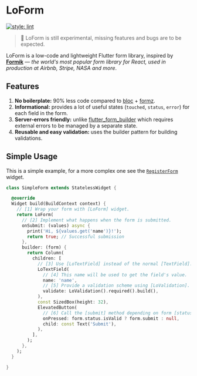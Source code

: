 # LoForm

[![style: lint](https://img.shields.io/badge/style-lint-4BC0F5.svg)](https://pub.dev/packages/lint)

> 🧪 LoForm is still experimental, missing features and bugs are to be expected.

LoForm is a low-code and lightweight Flutter form library,
inspired by [**Formik**](https://formik.org/) — _the world's most popular form library for React, used in production at Airbnb, Stripe, NASA and more_.

## Features

1. **No boilerplate:** 90% less code compared to [bloc](https://bloclibrary.dev/) + [formz](https://pub.dev/packages/formz).
1. **Informational:** provides a lot of useful states (`touched`, `status`, `error`) for each field in the form.
1. **Server-errors friendly:** unlike [flutter_form_builder](https://pub.dev/packages/flutter_form_builder) which requires external errors to be managed by a separate state.
1. **Reusable and easy validation:** uses the builder pattern for building validations.

## Simple Usage

This is a simple example, for a more complex one see the [`RegisterForm`](./example/lib/register_form.dart) widget.

```dart
class SimpleForm extends StatelessWidget {

  @override
  Widget build(BuildContext context) {
    // [1] Wrap your form with [LoForm] widget.
    return LoForm(
      // [2] Implement what happens when the form is submitted.
      onSubmit: (values) async {
        print('Hi, ${values.get('name')}!');
        return true; // Successful submission
      },
      builder: (form) {
        return Column(
          children: [
            // [3] Use [LoTextField] instead of the normal [TextField].
            LoTextField(
              // [4] This name will be used to get the field's value.
              name: 'name',
              // [5] Provide a validation scheme using [LoValidation].
              validate: LoValidation().required().build(),
            ),
            const SizedBox(height: 32),
            ElevatedButton(
              // [6] Call the [submit] method depending on form [status].
              onPressed: form.status.isValid ? form.submit : null,
              child: const Text('Submit'),
            ),
          ],
        );
      },
    );
  }

}
```
